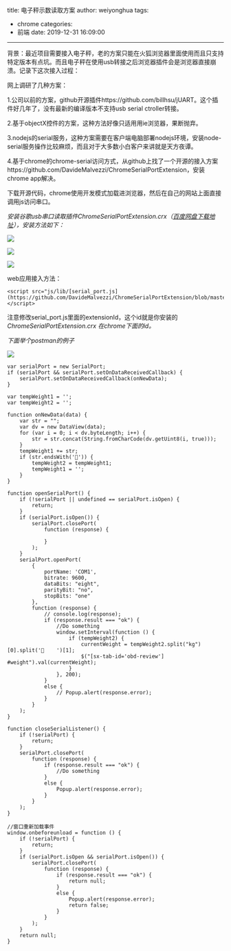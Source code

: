 title: 电子秤示数读取方案
author: weiyonghua
tags:
  - chrome
categories:
  - 前端
date: 2019-12-31 16:09:00
---
背景：最近项目需要接入电子秤，老的方案只能在火狐浏览器里面使用而且只支持特定版本有点坑。而且电子秤在使用usb转接之后浏览器插件会是浏览器直接崩溃。记录下这次接入过程：

网上调研了几种方案：

1.公司以前的方案，github开源插件https://github.com/billhsu/jUART。这个插件好几年了，没有最新的编译版本不支持usb serial ctroller转接。

2.基于objectX控件的方案，这种方法好像只适用用ie浏览器，果断抛弃。

3.nodejs的serial服务，这种方案需要在客户端电脑部署nodejs环境，安装node-serial服务操作比较麻烦，而且对于大多数小白客户来讲就是天方夜谭。

4.基于chrome的chrome-serial访问方式，从github上找了一个开源的接入方案https://github.com/DavideMalvezzi/ChromeSerialPortExtension，安装chrome app解决。

下载开源代码，chrome使用开发模式加载进浏览器，然后在自己的网站上面直接调用js访问串口。

 

*安装谷歌usb串口读取插件ChromeSerialPortExtension.crx（[百度网盘下载地址](https://pan.baidu.com/s/1FspgdKP2TwuNk69AL4cKqg)），安装方法如下：*

![](https://oscimg.oschina.net/oscnet/e5fbffb453f505881c5fd77a699b232055d.jpg)

![](https://oscimg.oschina.net/oscnet/bdfbc8861fa95b2e4554b6ef40df2f0a14c.jpg)

![](https://oscimg.oschina.net/oscnet/97eef42dfbe9630680af19196350396388d.jpg)

 

web应用接入方法：

    <script src="js/lib/[serial_port.js](https://github.com/DavideMalvezzi/ChromeSerialPortExtension/blob/master/serial_port.js)"></script>

注意修改serial_port.js里面的extensionId，这个id就是你安装的*ChromeSerialPortExtension.crx 在chrome下面的id。*

*下面举个postman的例子*

![](https://oscimg.oschina.net/oscnet/1c8ad026b18ef402f1c23501cfc21196ddf.jpg)

    var serialPort = new SerialPort;
    if (serialPort && serialPort.setOnDataReceivedCallback) {
        serialPort.setOnDataReceivedCallback(onNewData);
    }
    
    var tempWeight1 = '';
    var tempWeight2 = '';
    
    function onNewData(data) {
        var str = "";
        var dv = new DataView(data);
        for (var i = 0; i < dv.byteLength; i++) {
            str = str.concat(String.fromCharCode(dv.getUint8(i, true)));
        }
        tempWeight1 += str;
        if (str.endsWith('')) {
            tempWeight2 = tempWeight1;
            tempWeight1 = '';
        }
    }
    
    function openSerialPort() {
        if (!serialPort || undefined == serialPort.isOpen) {
            return;
        }
        if (serialPort.isOpen()) {
            serialPort.closePort(
                function (response) {
    
                }
            );
        }
        serialPort.openPort(
            {
                portName: 'COM1',
                bitrate: 9600,
                dataBits: "eight",
                parityBit: "no",
                stopBits: "one"
            },
            function (response) {
                // console.log(response);
                if (response.result === "ok") {
                    //Do something
                    window.setInterval(function () {
                        if (tempWeight2) {
                            currentWeight = tempWeight2.split("kg")[0].split('    ')[1];
                            $("[sx-tab-id='obd-review'] #weight").val(currentWeight);
                        }
                    }, 200);
                }
                else {
                    // Popup.alert(response.error);
                }
            }
        );
    }
    
    function closeSerialListener() {
        if (!serialPort) {
            return;
        }
        serialPort.closePort(
            function (response) {
                if (response.result === "ok") {
                    //Do something
                }
                else {
                    Popup.alert(response.error);
                }
            }
        );
    }
    
    //窗口重新加载事件
    window.onbeforeunload = function () {
        if (!serialPort) {
            return;
        }
        if (serialPort.isOpen && serialPort.isOpen()) {
            serialPort.closePort(
                function (response) {
                    if (response.result === "ok") {
                        return null;
                    }
                    else {
                        Popup.alert(response.error);
                        return false;
                    }
                }
            );
        }
        return null;
    }